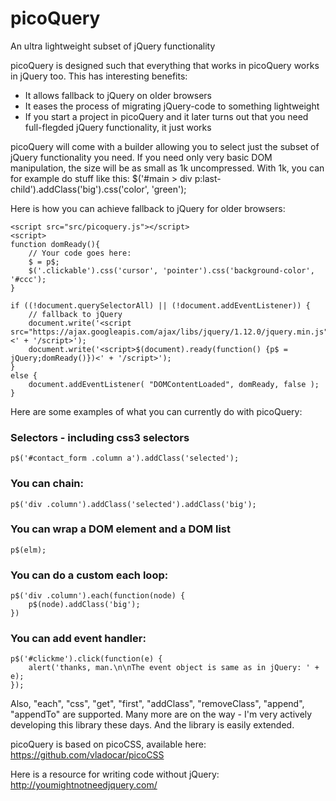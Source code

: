 # picoQuery
An ultra lightweight subset of jQuery functionality

picoQuery is designed such that everything that works in picoQuery works in jQuery too. This has interesting benefits:

- It allows fallback to jQuery on older browsers
- It eases the process of migrating jQuery-code to something lightweight
- If you start a project in picoQuery and it later turns out that you need full-flegded jQuery functionality, it just works

picoQuery will come with a builder allowing you to select just the subset of jQuery functionality you need. If you need only very basic DOM manipulation, the size will be as small as 1k uncompressed. With 1k, you can for example do stuff like this: $('#main > div p:last-child').addClass('big').css('color', 'green');

Here is how you can achieve fallback to jQuery for older browsers:

	<script src="src/picoquery.js"></script>
	<script>
	function domReady(){
		// Your code goes here:
		$ = p$;
		$('.clickable').css('cursor', 'pointer').css('background-color', '#ccc');
	}

	if ((!document.querySelectorAll) || (!document.addEventListener)) {
		// fallback to jQuery
		document.write('<script src="https://ajax.googleapis.com/ajax/libs/jquery/1.12.0/jquery.min.js"><' + '/script>');
		document.write('<script>$(document).ready(function() {p$ = jQuery;domReady()})<' + '/script>');
	}
	else {
		document.addEventListener( "DOMContentLoaded", domReady, false );
	}


Here are some examples of what you can currently do with picoQuery:

<h3>Selectors - including css3 selectors</h3>

	p$('#contact_form .column a').addClass('selected');

<h3>You can chain:</h3>
  
	p$('div .column').addClass('selected').addClass('big');

<h3>You can wrap a DOM element and a DOM list</h3>

	p$(elm);

<h3>You can do a custom each loop:</h3>

	p$('div .column').each(function(node) {
		p$(node).addClass('big');
	})

<h3>You can add event handler:</h3>

	p$('#clickme').click(function(e) {
		alert('thanks, man.\n\nThe event object is same as in jQuery: ' + e);
	});

Also, "each", "css", "get", "first", "addClass", "removeClass", "append", "appendTo" are supported. Many more are on the way - I'm very actively developing this library these days. And the library is easily extended.


picoQuery is based on picoCSS, available here: https://github.com/vladocar/picoCSS

Here is a resource for writing code without jQuery: http://youmightnotneedjquery.com/

